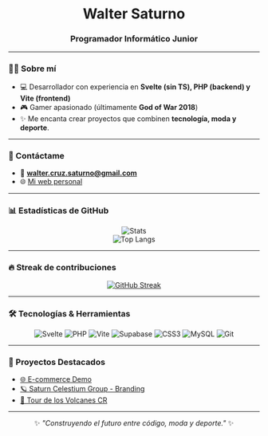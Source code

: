 <!-- Encabezado con estilo -->
<h1 align="center"> Walter Saturno</h1>
<h3 align="center">Programador Informático Junior</h3>

---

### 🧑‍🚀 Sobre mí
- 💻 Desarrollador con experiencia en **Svelte (sin TS), PHP (backend) y Vite (frontend)**  
- 🎮 Gamer apasionado (últimamente **God of War 2018**)  
- ✨ Me encanta crear proyectos que combinen **tecnología, moda y deporte**.  

---

### 📧 Contáctame
- 📩 **walter.cruz.saturno@gmail.com**  
- 🌐 [Mi web personal](https://waltersaturno.shop)  

---

### 📊 Estadísticas de GitHub
<div align="center">

![Stats](https://github-readme-stats.vercel.app/api?username=waltersaturno&show_icons=true&theme=tokyonight&hide_border=true&count_private=true)  
![Top Langs](https://github-readme-stats.vercel.app/api/top-langs/?username=waltersaturno&layout=compact&theme=tokyonight&hide_border=true)

</div>

---

### 🔥 Streak de contribuciones
<div align="center">
  
[![GitHub Streak](https://streak-stats.demolab.com?user=waltersaturno&theme=tokyonight&hide_border=true)](https://git.io/streak-stats)

</div>

---

### 🛠️ Tecnologías & Herramientas
<div align="center">

![Svelte](https://img.shields.io/badge/Svelte-FF3E00?style=for-the-badge&logo=svelte&logoColor=white)
![PHP](https://img.shields.io/badge/PHP-777BB4?style=for-the-badge&logo=php&logoColor=white)
![Vite](https://img.shields.io/badge/Vite-646CFF?style=for-the-badge&logo=vite&logoColor=white)
![Supabase](https://img.shields.io/badge/Supabase-3ECF8E?style=for-the-badge&logo=supabase&logoColor=white)
![CSS3](https://img.shields.io/badge/CSS3-1572B6?style=for-the-badge&logo=css3&logoColor=white)
![MySQL](https://img.shields.io/badge/MySQL-005C84?style=for-the-badge&logo=mysql&logoColor=white)
![Git](https://img.shields.io/badge/Git-F05033?style=for-the-badge&logo=git&logoColor=white)

</div>

---

### 🚀 Proyectos Destacados
- [🌐 E-commerce Demo](https://github.com/waltersaturno/ecommerce)  
- [🪐 Saturn Celestium Group - Branding](https://waltersaturno.shop)  
- [🚴 Tour de los Volcanes CR](https://github.com/waltersaturno/tour-volcanes)  

---

<div align="center">
  
✨ *"Construyendo el futuro entre código, moda y deporte."* ✨  

</div>
